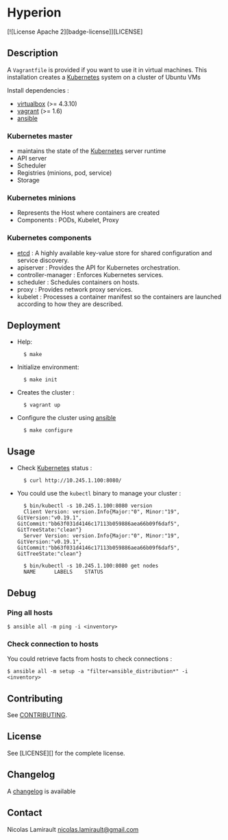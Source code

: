 # Hyperion

[![License Apache 2][badge-license]][LICENSE]

## Description

A `Vagrantfile` is provided if you want to use it in virtual machines.
This installation creates a [Kubernetes][] system on a cluster of Ubuntu VMs

Install dependencies :

- [virtualbox][] (>= 4.3.10)
- [vagrant][] (>= 1.6)
- [ansible][]


### Kubernetes master

- maintains the state of the [Kubernetes][] server runtime
- API server
- Scheduler
- Registries (minions, pod, service)
- Storage

### Kubernetes minions

- Represents the Host where containers are created
- Components : PODs, Kubelet, Proxy

### Kubernetes components

- [etcd][] : A highly available key-value store for shared configuration and service discovery.
- apiserver : Provides the API for Kubernetes orchestration.
- controller-manager : Enforces Kubernetes services.
- scheduler : Schedules containers on hosts.
- proxy : Provides network proxy services.
- kubelet : Processes a container manifest so the containers are launched according to how they are described.



## Deployment


* Help:

        $ make

* Initialize environment:

        $ make init

* Creates the cluster :

        $ vagrant up

* Configure the cluster using [ansible][]

        $ make configure


## Usage

* Check [Kubernetes][] status :

        $ curl http://10.245.1.100:8080/


* You could use the ``kubectl`` binary to manage your cluster :

        $ bin/kubectl -s 10.245.1.100:8080 version
        Client Version: version.Info{Major:"0", Minor:"19", GitVersion:"v0.19.1", GitCommit:"bb63f031d4146c17113b059886aea66b09f6daf5", GitTreeState:"clean"}
        Server Version: version.Info{Major:"0", Minor:"19", GitVersion:"v0.19.1", GitCommit:"bb63f031d4146c17113b059886aea66b09f6daf5", GitTreeState:"clean"}

        $ bin/kubectl -s 10.245.1.100:8080 get nodes
        NAME      LABELS    STATUS



## Debug

### Ping all hosts

    $ ansible all -m ping -i <inventory>

### Check connection to hosts

You could retrieve facts from hosts to check connections :

    $ ansible all -m setup -a "filter=ansible_distribution*" -i <inventory>



## Contributing

See [CONTRIBUTING](CONTRIBUTING.md).


## License

See [LICENSE][] for the complete license.


## Changelog

A [changelog](ChangeLog.md) is available


## Contact

Nicolas Lamirault <nicolas.lamirault@gmail.com>


[Hyperion]: https://github.com/nlamirault/hyperion
[COPYING]: https://github.com/nlamirault/hyperion/blob/master/COPYING
[Issue tracker]: https://github.com/nlamirault/hyperion/issues

[kubernetes]: http://kubernetes.io/
[etcd]: https://github.com/coreos/etcd

[vagrant]: https://www.vagrantup.com
[virtualbox]: https://www.virtualbox.org/
[ansible]: http://www.ansible.com/
